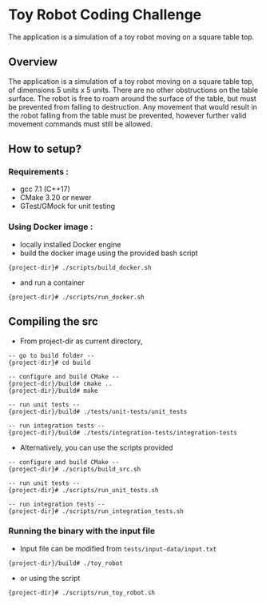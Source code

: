 # Toy Robot Coding Challenge
The application is a simulation of a toy robot moving on a square table top.

## Overview
The application is a simulation of a toy robot moving on a square table top, of dimensions 5 units x 5 units. There are no
other obstructions on the table surface. The robot is free to roam around the surface of the table, but must be prevented
from falling to destruction. Any movement that would result in the robot falling from the table must be prevented,
however further valid movement commands must still be allowed.

## How to setup?

### Requirements :
- gcc 7.1 (C++17)
- CMake 3.20 or newer
- GTest/GMock for unit testing

### Using Docker image :
- locally installed Docker engine
- build the docker image using the provided bash script
```
{project-dir}# ./scripts/build_docker.sh
```
- and run a container
```
{project-dir}# ./scripts/run_docker.sh
```

## Compiling the src
- From project-dir as current directory,
```
-- go to build folder --
{project-dir}# cd build

-- configure and build CMake --
{project-dir}/build# cmake ..
{project-dir}/build# make

-- run unit tests --
{project-dir}/build# ./tests/unit-tests/unit_tests

-- run integration tests --
{project-dir}/build# ./tests/integration-tests/integration-tests
```
- Alternatively, you can use the scripts provided
```
-- configure and build CMake --
{project-dir}# ./scripts/build_src.sh

-- run unit tests --
{project-dir}# ./scripts/run_unit_tests.sh

-- run integration tests --
{project-dir}# ./scripts/run_integration_tests.sh
```

### Running the binary with the input file
- Input file can be modified from `tests/input-data/input.txt`
```
{project-dir}/build# ./toy_robot
```
- or using the script
```
{project-dir}# ./scripts/run_toy_robot.sh
```

